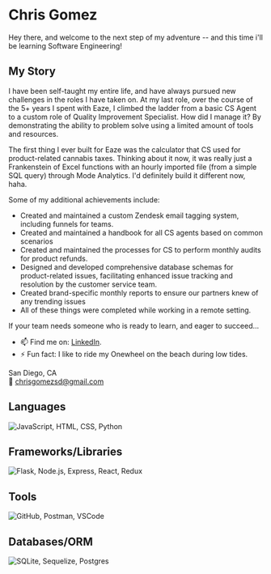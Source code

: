 # Chris Gomez

Hey there, and welcome to the next step of my adventure -- and this time i'll be learning Software Engineering!

## My Story

I have been self-taught my entire life, and have always pursued new challenges in the roles I have taken on.
At my last role, over the course of the 5+ years I spent with Eaze, I climbed the ladder from a basic CS Agent
to a custom role of Quality Improvement Specialist. How did I manage it? By demonstrating the ability to problem solve 
using a limited amount of tools and resources. 

The first thing I ever built for Eaze was the calculator that CS used for product-related cannabis taxes. Thinking about it now, 
it was really just a Frankenstein of Excel functions with an hourly imported file (from a simple SQL query) through Mode Analytics.
I'd definitely build it different now, haha.

Some of my additional achievements include:

- Created and maintained a custom Zendesk email tagging system, including funnels for teams.
- Created and maintained a handbook for all CS agents based on common scenarios
- Created and maintained the processes for CS to perform monthly audits for product refunds. 
- Designed and developed comprehensive database schemas for product-related issues, facilitating enhanced issue tracking and resolution by the customer service team.
- Created brand-specific monthly reports to ensure our partners knew of any trending issues
- All of these things were completed while working in a remote setting.

If your team needs someone who is ready to learn, and eager to succeed...

- 📫 Find me on: [LinkedIn](https://www.linkedin.com/in/chris-gomez-714508158/).
- ⚡ Fun fact: I like to ride my Onewheel on the beach during low tides. 

San Diego, CA  
📧 chrisgomezsd@gmail.com

## Languages
![JavaScript, HTML, CSS, Python](https://skillicons.dev/icons?i=js,html,css,py)

## Frameworks/Libraries
![Flask, Node.js, Express, React, Redux](https://skillicons.dev/icons?i=flask,nodejs,express,react,redux)

## Tools
![GitHub, Postman, VSCode](https://skillicons.dev/icons?i=github,postman,vscode)

## Databases/ORM
![SQLite, Sequelize, Postgres](https://skillicons.dev/icons?i=sqlite,sequelize,postgres)
